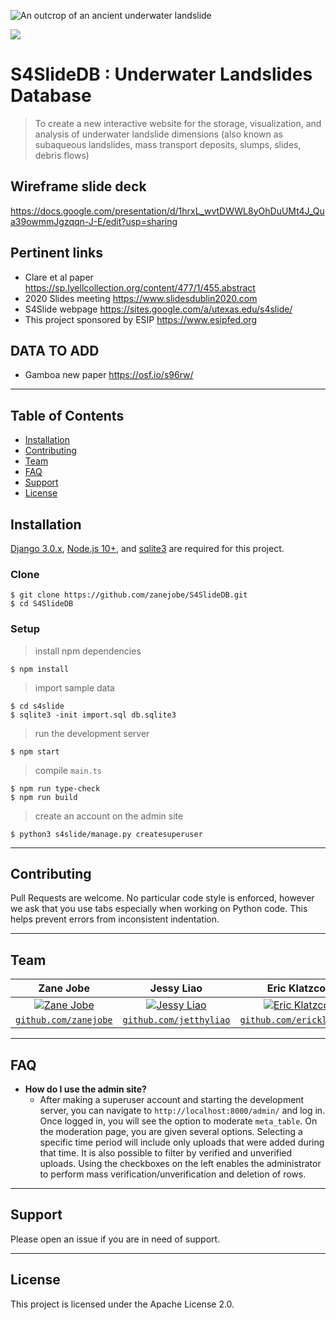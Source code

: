 <img src="https://offtheshelfedge.files.wordpress.com/2015/02/submarine-landslide-japan-yamamoto-1.jpg?w=300" title="Underwater Landslide" alt="An outcrop of an ancient underwater landslide"></a>

<img src="https://sites.google.com/a/utexas.edu/s4slide/_/rsrc/1427127385050/config/customLogo.gif?revision=10" ></a>

# S4SlideDB : Underwater Landslides Database

> To create a new interactive website for the storage, visualization, and analysis of underwater landslide dimensions (also known as subaqueous landslides, mass transport deposits, slumps, slides, debris flows)

## Wireframe slide deck
https://docs.google.com/presentation/d/1hrxL_wvtDWWL8yOhDuUMt4J_Qua39owmmJgzqqn-J-E/edit?usp=sharing

## Pertinent links
- Clare et al paper https://sp.lyellcollection.org/content/477/1/455.abstract
- 2020 Slides meeting https://www.slidesdublin2020.com
- S4Slide webpage https://sites.google.com/a/utexas.edu/s4slide/
- This project sponsored by ESIP https://www.esipfed.org


## DATA TO ADD
- Gamboa new paper https://osf.io/s96rw/

---

## Table of Contents
- [Installation](#installation)
- [Contributing](#contributing)
- [Team](#team)
- [FAQ](#faq)
- [Support](#support)
- [License](#license)

## Installation

[Django 3.0.x](https://www.djangoproject.com/download/), [Node.js 10+](https://nodejs.org/en/download/), and [sqlite3](https://www.sqlite.org/download.html) are required for this project.

### Clone

```
$ git clone https://github.com/zanejobe/S4SlideDB.git
$ cd S4SlideDB
```

### Setup

> install npm dependencies

`$ npm install`

> import sample data

```
$ cd s4slide
$ sqlite3 -init import.sql db.sqlite3
```

> run the development server

`$ npm start`

> compile `main.ts`

```
$ npm run type-check
$ npm run build
```

> create an account on the admin site

`$ python3 s4slide/manage.py createsuperuser`

---

## Contributing

Pull Requests are welcome. No particular code style is enforced, however we ask that you use tabs especially when working on Python code. This helps prevent errors from inconsistent indentation.

---

## Team

| **Zane Jobe**</a> | **Jessy Liao**</a> | **Eric Klatzco**</a> | **Vlad Muresan**</a> | **Lucas Kitaev**</a> | **Bryanna Gaede**</a> |
| :---: |:---:| :---:| :---:| :---:| :---:|
| [![Zane Jobe](https://avatars0.githubusercontent.com/u/37050801?s=200)](https://github.com/zanejobe)    | [![Jessy Liao](https://avatars0.githubusercontent.com/u/31642595?s=200)](https://github.com/jetthyliao) | [![Eric Klatzco](https://avatars3.githubusercontent.com/u/24947614?s=200)](https://github.com/ericklatzco)  | [![Vlad Muresan](https://avatars1.githubusercontent.com/u/54830371?s=200)](https://github.com/imstrobey)  | [![Lucas Kitaev](https://avatars3.githubusercontent.com/u/10089400?s=200)](https://github.com/bobsmith947)  | [![Bryanna Gaede](https://avatars3.githubusercontent.com/u/60149368?s=200)](https://github.com/BryannaGaede)  |
| <a href="https://github.com/zanejobe" target="_blank">`github.com/zanejobe`</a> | <a href="https://github.com/jetthyliao" target="_blank">`github.com/jetthyliao`</a> | <a href="https://github.com/ericklatzco" target="_blank">`github.com/ericklatzco`</a> | <a href="https://github.com/imstrobey" target="_blank">`github.com/imstrobey`</a> | <a href="https://github.com/bobsmith947" target="_blank">`github.com/bobsmith947`</a> | <a href="https://github.com/BryannaGaede" target="_blank">`github.com/BryannaGaede`</a> |

---

## FAQ

- **How do I use the admin site?**
	- After making a superuser account and starting the development server, you can navigate to `http://localhost:8000/admin/` and log in. Once logged in, you will see the option to moderate `meta_table`. On the moderation page, you are given several options. Selecting a specific time period will include only uploads that were added during that time. It is also possible to filter by verified and unverified uploads. Using the checkboxes on the left enables the administrator to perform mass verification/unverification and deletion of rows.

---

## Support

Please open an issue if you are in need of support.

---

## License

This project is licensed under the Apache License 2.0.

